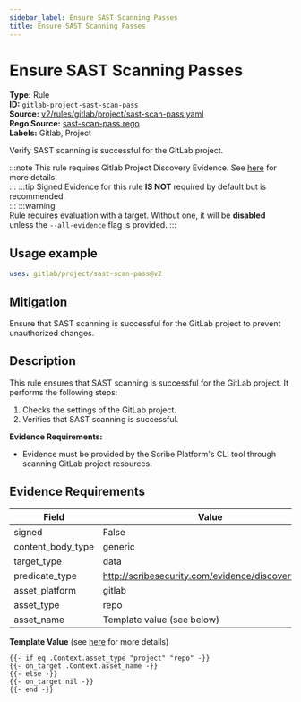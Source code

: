 ```yaml
---
sidebar_label: Ensure SAST Scanning Passes
title: Ensure SAST Scanning Passes
---  
```

# Ensure SAST Scanning Passes  
**Type:** Rule  
**ID:** `gitlab-project-sast-scan-pass`  
**Source:** [v2/rules/gitlab/project/sast-scan-pass.yaml](https://github.com/scribe-public/sample-policies/blob/main/v2/rules/gitlab/project/sast-scan-pass.yaml)  
**Rego Source:** [sast-scan-pass.rego](https://github.com/scribe-public/sample-policies/blob/main/v2/rules/gitlab/project/sast-scan-pass.rego)  
**Labels:** Gitlab, Project  

Verify SAST scanning is successful for the GitLab project.

:::note 
This rule requires Gitlab Project Discovery Evidence. See [here](/docs/platforms/discover#gitlab-discovery) for more details.  
::: 
:::tip 
Signed Evidence for this rule **IS NOT** required by default but is recommended.  
::: 
:::warning  
Rule requires evaluation with a target. Without one, it will be **disabled** unless the `--all-evidence` flag is provided.
::: 

## Usage example

```yaml
uses: gitlab/project/sast-scan-pass@v2
```

## Mitigation  
Ensure that SAST scanning is successful for the GitLab project to prevent unauthorized changes.


## Description  
This rule ensures that SAST scanning is successful for the GitLab project.
It performs the following steps:

1. Checks the settings of the GitLab project.
2. Verifies that SAST scanning is successful.

**Evidence Requirements:**
- Evidence must be provided by the Scribe Platform's CLI tool through scanning GitLab project resources.

## Evidence Requirements  
| Field | Value |
|-------|-------|
| signed | False |
| content_body_type | generic |
| target_type | data |
| predicate_type | http://scribesecurity.com/evidence/discovery/v0.1 |
| asset_platform | gitlab |
| asset_type | repo |
| asset_name | Template value (see below) |

**Template Value** (see [here](/docs/valint/initiatives#template-arguments) for more details)

```
{{- if eq .Context.asset_type "project" "repo" -}}
{{- on_target .Context.asset_name -}}
{{- else -}}
{{- on_target nil -}}
{{- end -}}
```

